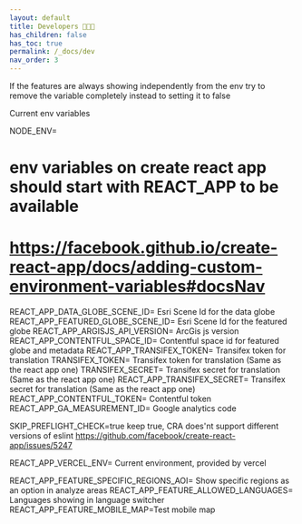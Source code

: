 ```yaml
---
layout: default
title: Developers 👩🏽‍💻
has_children: false
has_toc: true
permalink: /_docs/dev
nav_order: 3
---
```


If the features are always showing independently from the env try to remove the variable completely instead to setting it to false

Current env variables

NODE_ENV=
# env variables on create react app should start with REACT_APP to be available
# https://facebook.github.io/create-react-app/docs/adding-custom-environment-variables#docsNav
REACT_APP_DATA_GLOBE_SCENE_ID= Esri Scene Id for the data globe
REACT_APP_FEATURED_GLOBE_SCENE_ID= Esri Scene Id for the featured globe
REACT_APP_ARGISJS_API_VERSION= ArcGis js version
REACT_APP_CONTENTFUL_SPACE_ID= Contentful space id for featured globe and metadata
REACT_APP_TRANSIFEX_TOKEN= Transifex token for translation
TRANSIFEX_TOKEN= Transifex token for translation (Same as the react app one)
TRANSIFEX_SECRET= Transifex secret for translation (Same as the react app one)
REACT_APP_TRANSIFEX_SECRET= Transifex secret for translation (Same as the react app one)
REACT_APP_CONTENTFUL_TOKEN= Contentful token
REACT_APP_GA_MEASUREMENT_ID= Google analytics code

SKIP_PREFLIGHT_CHECK=true keep true, CRA does'nt support different versions of eslint https://github.com/facebook/create-react-app/issues/5247

REACT_APP_VERCEL_ENV= Current environment, provided by vercel

REACT_APP_FEATURE_SPECIFIC_REGIONS_AOI= Show specific regions as an option in analyze areas
REACT_APP_FEATURE_ALLOWED_LANGUAGES= Languages showing in language switcher
REACT_APP_FEATURE_MOBILE_MAP=Test mobile map